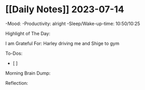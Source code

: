 # [[Daily Notes]] 2023-07-14

-Mood: 
-Productivity: alright
-Sleep/Wake-up-time: 10:50/10:25

Highlight of The Day: 


I am Grateful For: 
Harley driving me and Shige to gym

To-Dos:
- [ ] 

Morning Brain Dump:


Reflection:
